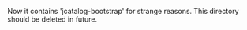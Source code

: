 Now it contains 'jcatalog-bootstrap' for strange reasons.
This directory should be deleted in future.
